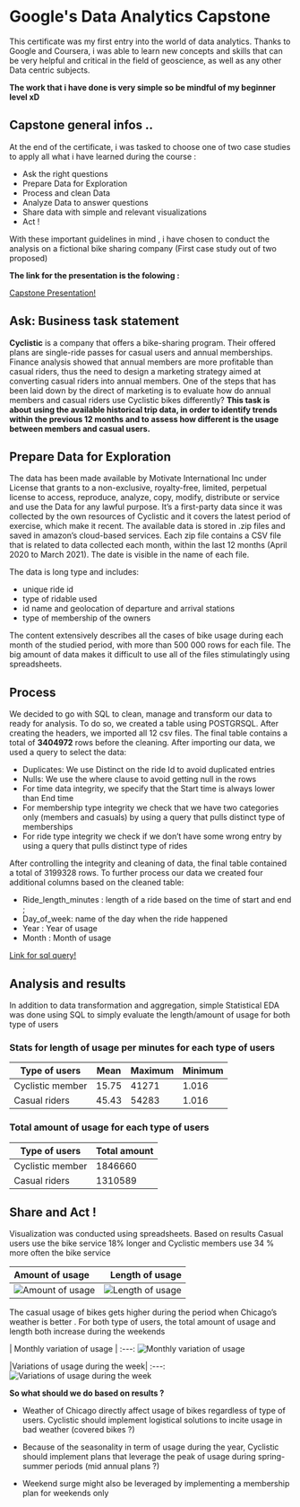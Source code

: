 #  Google's Data Analytics Capstone

This certificate was my first entry into the world of data analytics. Thanks to Google and Coursera, i was able to learn new concepts and skills that can be very helpful and critical in the field of geoscience, as well as any other Data centric subjects.

**The work that i have done is very simple so be mindful of my beginner level xD**

## Capstone general infos ..

At the end of the certificate, i was tasked to choose one of two case studies to apply all what i have learned during the course : 

* Ask the right questions
* Prepare Data for Exploration
* Process and clean Data
* Analyze Data to answer questions
* Share data with simple and relevant visualizations
* Act !

With these important guidelines in mind , i have chosen to conduct the analysis on a fictional bike sharing company (First case study out of two proposed)

**The link for the presentation is the folowing :**

[Capstone Presentation!]()

## Ask: Business task statement 

**Cyclistic** is a company that offers a bike-sharing program. Their offered plans are single-ride passes for casual users and annual memberships. Finance analysis showed that annual members are more profitable than casual riders, thus the need to design a marketing strategy aimed at converting casual riders into annual members.
One of the steps that has been laid down by the direct of marketing is to evaluate how do annual members and casual riders use Cyclistic bikes differently? **This task is about using the available historical trip data, in order to identify trends within the previous 12 months and to assess how different is the usage between members and casual users.**

## Prepare Data for Exploration

The data has been made available by Motivate International Inc under License that grants to a non-exclusive, royalty-free, limited, perpetual license to access, reproduce, analyze, copy, modify, distribute or service and use the Data for any lawful purpose.
It’s a first-party data since it was collected by the own resources of Cyclistic and it covers the latest period of exercise, which make it recent.
The available data is stored in .zip files and saved in amazon’s cloud-based services. Each zip file contains a CSV file that is related to data collected each month, within the last 12 months (April 2020 to March 2021). The date is visible in the name of each file.

The data is long type and includes:
* unique ride id
* type of ridable used
* id name and geolocation of departure and arrival stations
* type of membership of the owners

The content extensively describes all the cases of bike usage during each month of the studied period, with more than 500 000 rows for each file. The big amount of data makes it difficult to use all of the files stimulatingly using spreadsheets.

## Process

We decided to go with SQL to clean, manage and transform our data to ready for analysis. To do so, we created a table using POSTGRSQL. After creating the headers, we imported all 12 csv files. The final table contains a total of **3404972** rows before the cleaning.
After importing our data, we used a query to select the data:

* Duplicates: We use Distinct on the ride Id to avoid duplicated entries
* Nulls: We use the where clause to avoid getting null in the rows
* For time data integrity, we specify that the Start time is always lower than End time 
* For membership type integrity we check that we have two categories only (members and casuals) by using a query that pulls distinct type of memberships
* For ride type integrity we check if we don’t have some wrong entry by using a query that pulls distinct type of rides

After controlling the integrity and cleaning of data, the final table contained a total of 3199328 rows. To further process our data we created four additional columns based on the cleaned table: 

* Ride_length_minutes : length of a ride based on the time of start and end ;
* Day_of_week:  name of the day when the ride happened
* Year : Year of usage
* Month : Month of usage 

[Link for sql query!](https://github.com/ElMedBen/G_DA_Certificate_Capstone/blob/main/SQL/CLEAN_SELECT_AGG_query.sql)

## Analysis and results

In addition to data transformation and aggregation, simple Statistical EDA was done using SQL to simply evaluate the length/amount of usage for both type of users

### Stats for length of usage per minutes for each type of users

|Type of users|Mean|Maximum|Minimum|
|---|---|---|---|
|Cyclistic member| 15.75| 41271| 1.016|
|Casual riders| 45.43| 54283| 1.016|



### Total amount of usage for each type of users

|Type of users|Total amount|
|---|---|
|Cyclistic member| 1846660|
|Casual riders| 1310589|


## Share and Act !
Visualization was conducted using spreadsheets. Based on results Casual users use the bike service  18% longer and Cyclistic members use 34 %  more often the bike service

| Amount of usage|Length of usage|
:---|---:
![Amount of usage](https://github.com/ElMedBen/google_data_analytics_cert/blob/main/FIGURES/ammount.png)|![Length of usage](https://github.com/ElMedBen/google_data_analytics_cert/blob/main/FIGURES/LENGTH1.png)

The casual usage of bikes gets higher during the period when Chicago’s weather is better . For both type of users, the total amount of usage and length both increase during the weekends

| Monthly variation of usage |
:---:
![Monthly variation of usage ](https://github.com/ElMedBen/google_data_analytics_cert/blob/main/FIGURES/VARIATIONSAMMOUNT.png)

|Variations of usage during the week|
:---:
![Variations of usage during the week](https://github.com/ElMedBen/google_data_analytics_cert/blob/main/FIGURES/WEEKEND.png)

**So what should we do based on results ?**

* Weather of Chicago directly affect usage of bikes regardless of type of users. Cyclistic should implement logistical solutions to incite usage in bad weather (covered bikes ?)

* Because of the seasonality in term of usage during the year, Cyclistic should implement plans that leverage the peak of usage during spring-summer periods (mid annual plans ?) 

* Weekend surge might also be leveraged by implementing a membership plan for weekends only

